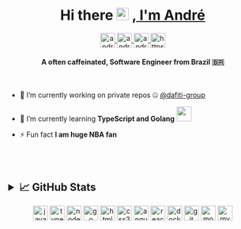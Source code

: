 <h1 align="center">Hi there <img src="https://media.giphy.com/media/hvRJCLFzcasrR4ia7z/giphy.gif" width="25px">
<a href="https://discord.gg/qUbApEc">, I'm André</h1>
<p align="center">

<a href="https://codepen.io/andreposman" target="blank">
<img align="center" src="https://cdn.jsdelivr.net/npm/simple-icons@3.0.1/icons/codepen.svg" alt="andreposman" height="30" width="30" />
</a>

<a href="https://linkedin.com/in/andreposman" target="blank">
    <img align="center" src="https://cdn.jsdelivr.net/npm/simple-icons@3.0.1/icons/linkedin.svg" alt="andreposman" height="30" width="30" />
</a>

<a href="https://stackoverflow.com/users/9337882/andreposman" target="blank">
    <img align="center" src="https://cdn.jsdelivr.net/npm/simple-icons@3.0.1/icons/stackoverflow.svg" alt="andreposman" height="30" width="30" />
</a>
<a href="https://dev.to/andreposman" target="blank">
<img align="center" src="https://cdn.jsdelivr.net/npm/simple-icons@3.0.1/icons/dev-dot-to.svg" alt="https://dev.to/andreposman" height="30" width="30" />
</a>
</p>

<h4 align="center">A often caffeinated, Software Engineer from Brazil 🇧🇷</h4>
<br />


- 🔭 I’m currently working on private repos 🤐 <a href="https://github.com/dafiti-group" target="blank">@dafiti-group</a></h3>

- 🌱 I’m currently learning **TypeScript and Golang**  <img src="https://media.giphy.com/media/WUlplcMpOCEmTGBtBW/giphy.gif" width="30">

- ⚡ Fun fact **I am huge NBA fan**
<br />
<br />

<!-- ### Blogs posts -->
<!-- BLOG-POST-LIST:START -->
<!-- BLOG-POST-LIST:END -->

<h2>
<details>
    <summary align="left">📈 GitHub Stats</summary>
<br/>
    
[![Andre's github stats](https://github-readme-stats.vercel.app/api?username=andreposman&count_private=true&show_icons=true&include_all_commits=true)](https://github.com/anuraghazra/github-readme-stats)

[![Top Langs](https://github-readme-stats.vercel.app/api/top-langs/?username=andreposman&count_private=true&include_all_commits=true&layout=compact)](https://github.com/anuraghazra/github-readme-stats)
</details>
</h2>
<!-- languages -->
<p align="center">
<img src="https://devicons.github.io/devicon/devicon.git/icons/javascript/javascript-original.svg" alt="javascript" width="30" height="30"/>

<img src="https://devicons.github.io/devicon/devicon.git/icons/typescript/typescript-original.svg" alt="typescript" width="30" height="30"/>

<img src="https://devicons.github.io/devicon/devicon.git/icons/nodejs/nodejs-plain.svg" alt="nodejs" width="30" height="30"/> 

<img src="https://devicons.github.io/devicon/devicon.git/icons/go/go-original.svg" alt="go" width="30" height="30"/> 

<img src="https://devicons.github.io/devicon/devicon.git/icons/html5/html5-original-wordmark.svg" alt="html5" width="30" height="30"/> 

<img src="https://devicons.github.io/devicon/devicon.git/icons/css3/css3-original-wordmark.svg" alt="css3" width="30" height="30"/> 

<img src="https://devicons.github.io/devicon/devicon.git/icons/angularjs/angularjs-plain.svg" alt="angular" width="30" height="30"/> 

<img src="https://devicons.github.io/devicon/devicon.git/icons/react/react-original-wordmark.svg" alt="react" width="30" height="30"/> 

<img src="https://devicons.github.io/devicon/devicon.git/icons/docker/docker-original-wordmark.svg" alt="docker" width="30" height="30"/> 

<img src="https://www.vectorlogo.zone/logos/git-scm/git-scm-icon.svg" alt="git" width="30" height="30"/> 

<img src="https://devicons.github.io/devicon/devicon.git/icons/mongodb/mongodb-plain-wordmark.svg" alt="mongodb" width="30" height="30"/> 

<img src="https://devicons.github.io/devicon/devicon.git/icons/mysql/mysql-plain.svg" alt="mysql" width="30" height="30"/> 
</p>
